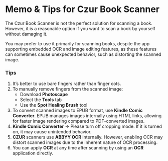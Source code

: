 # Memo & Tips for Czur Book Scanner

The Czur Book Scanner is not the perfect solution for scanning a book. However, it is a reasonable option if you want to scan a book by yourself without damaging it.

You may prefer to use it primarily for scanning books, despite the app supporting embedded OCR and image editing features, as these features can sometimes cause unexpected behavior, such as distorting the scanned image.

### Tips

1. It’s better to use bare fingers rather than finger cots.
2. To manually remove fingers from the scanned image:
   * Download **Photoscape**
   * Select the **Tools** tab
   * Use the **Spot Healing Brush** tool
3. To convert scanned images to EPUB format, use **Kindle Comic Converter**.
   EPUB manages images internally using HTML links, allowing for faster image rendering compared to PDF-converted images.
4. **Kindle Comic Converter** -> Please turn off cropping mode. If it is turned on, it may cause unintended behavior.
5. **CZUR** scanners use **ABBYY OCR** internally. However, enabling OCR may distort scanned images due to the inherent nature of OCR processing.
6. You can apply **OCR** at any time after scanning by using an **OCR** application directly.
